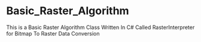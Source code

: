 Basic_Raster_Algorithm
======================

This is a Basic Raster Algorithm Class Written In C# Called RasterInterpreter for Bitmap To Raster Data Conversion
